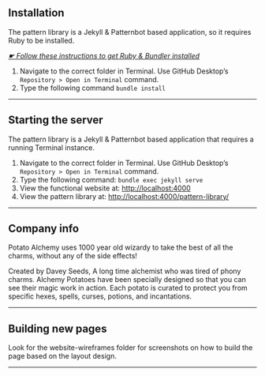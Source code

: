 ## Installation

The pattern library is a Jekyll & Patternbot based application, so it requires Ruby to be installed.

[*☛ Follow these instructions to get Ruby & Bundler installed*](https://learn-the-web.algonquindesign.ca/courses/web-dev-4/install-more-developer-tools/)

1. Navigate to the correct folder in Terminal. Use GitHub Desktop’s `Repository > Open in Terminal` command.
2. Type the following command `bundle install`

---

## Starting the server

The pattern library is a Jekyll & Patternbot based application that requires a running Terminal instance.

1. Navigate to the correct folder in Terminal. Use GitHub Desktop’s `Repository > Open in Terminal` command.
2. Type the following command: `bundle exec jekyll serve`
3. View the functional website at: [http://localhost:4000](http://localhost:4000)
4. View the pattern library at: [http://localhost:4000/pattern-library/](http://localhost:4000/pattern-library/)

---

## Company info

Potato Alchemy uses 1000 year old wizardy to take the best of all the charms, without any of the side effects!

Created by Davey Seeds, A long time alchemist who was tired of phony charms. Alchemy Potatoes have been specially designed so that you can see their magic work in action. Each potato is curated to protect you from specific hexes, spells, curses, potions, and incantations.

---

## Building new pages

Look for the website-wireframes folder for screenshots on how to build the page based on the layout design.

---
